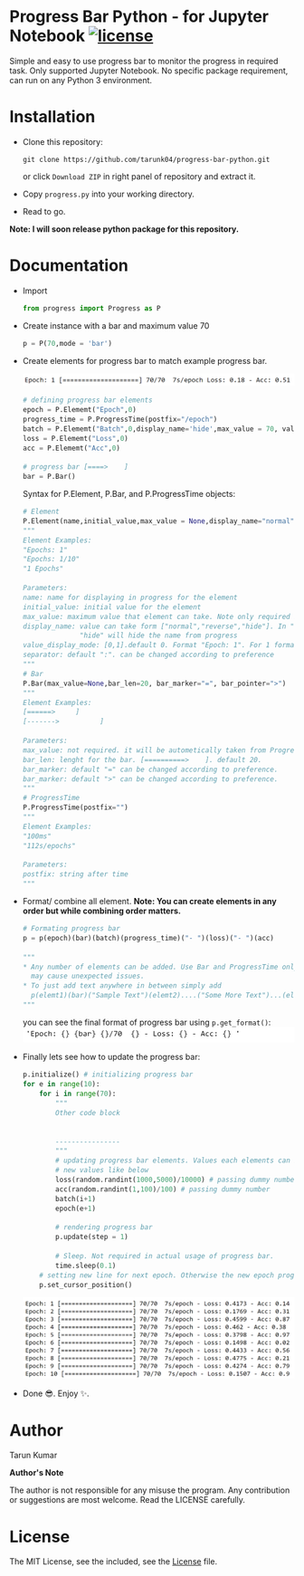 # Progress Bar Python - for Jupyter Notebook [![license](https://img.shields.io/github/license/mashape/apistatus.svg?maxAge=2592000)](https://github.com/tarunk04/progress-bar-python/blob/master/LICENSE)

 Simple and easy to use progress bar to monitor the progress in required task. Only supported Jupyter Notebook. No specific package requirement, can run on any Python 3 environment.

# Installation 

* Clone this repository:  

  ``` console
  git clone https://github.com/tarunk04/progress-bar-python.git
  ```

  or click `Download ZIP` in right panel of repository and extract it.

* Copy `progress.py`  into your working directory.

* Read to go.

**Note: I will soon release python package for this repository.**

# Documentation 

* Import

  ``` Python
  from progress import Progress as P
  ```

* Create instance with a bar and maximum value 70

  ```python
  p = P(70,mode = 'bar') 
  ```

* Create elements for progress bar to match example progress bar. 

  ![example](screenshots/example_progress_bar.png)

  ```python
  # defining progress bar elements
  epoch = P.Elememt("Epoch",0)
  progress_time = P.ProgressTime(postfix="/epoch")
  batch = P.Elememt("Batch",0,display_name='hide',max_value = 70, value_display_mode = 1)
  loss = P.Elememt("Loss",0)
  acc = P.Elememt("Acc",0)
  
  # progress bar [====>    ]
  bar = P.Bar()
  ```

  Syntax for P.Element, P.Bar, and P.ProgressTime objects:

  ```python
  # Element
  P.Element(name,initial_value,max_value = None,display_name="normal",value_display_mode=0,separator=":")
  """
  Element Examples:
  "Epochs: 1"
  "Epochs: 1/10"
  "1 Epochs"
  
  Parameters:
  name: name for displaying in progress for the element
  initial_value: initial value for the element
  max_value: maximum value that element can take. Note only required in display_mode =1.
  display_name: value can take form ["normal","reverse","hide"]. In "reverse" mode name will displayed after value. 
                "hide" will hide the name from progress
  value_display_mode: [0,1].default 0. Format "Epoch: 1". For 1 format "Epoch 1/10".
  separator: default ":". can be changed according to preference
  """
  # Bar
  P.Bar(max_value=None,bar_len=20, bar_marker="=", bar_pointer=">")
  """
  Element Examples:
  [======>     ]
  [------->          ]
  
  Parameters:
  max_value: not required. it will be autometically taken from Progress object.
  bar_len: lenght for the bar. [==========>    ]. default 20.
  bar_marker: default "=" can be changed according to preference.
  bar_marker: default ">" can be changed according to preference.
  """
  # ProgressTime
  P.ProgressTime(postfix="")
  """
  Element Examples:
  "100ms"
  "112s/epochs"
  
  Parameters:
  postfix: string after time
  """
  ```

* Format/ combine all element. **Note: You can create elements in any order but while combining order matters.**

  ```python
  # Formating progress bar 
  p = p(epoch)(bar)(batch)(progress_time)("- ")(loss)("- ")(acc)
  
  """
  * Any number of elements can be added. Use Bar and ProgressTime only once otherwise it 
    may cause unexpected issues.
  * To just add text anywhere in between simply add 
    p(elemt1)(bar)("Sample Text")(elemt2)....("Some More Text")...(elemtN)  
  """
  ```

  you can see the final format of progress bar using `p.get_format()`:
  ![get format](screenshots/get_format.png)

* Finally lets see how to update the progress bar:

  ```python
  p.initialize() # initializing progress bar 
  for e in range(10):
      for i in range(70):
          """
          Other code block
          
          
          ----------------
          """
          # updating progress bar elements. Values each elements can be updated by just passing the 
          # new values like below
          loss(random.randint(1000,5000)/10000) # passing dummy number
          acc(random.randint(1,100)/100) # passing dummy number
          batch(i+1)
          epoch(e+1) 
          
          # rendering progress bar 
          p.update(step = 1)
          
          # Sleep. Not required in actual usage of progress bar.
          time.sleep(0.1)
      # setting new line for next epoch. Otherwise the new epoch progress will overwrite the old one.
      p.set_cursor_position()
  ```

  ![result](screenshots/result.png)

* Done 😎. Enjoy ✨.

 # Author
 Tarun Kumar

**Author's Note**

The author is not responsible for any misuse the program. Any contribution or suggestions are most welcome. Read the LICENSE carefully.
 # License
 The MIT License, see the included, see the [License](https://github.com/tarunk04/progress-bar-python/blob/master/LICENSE) file.
